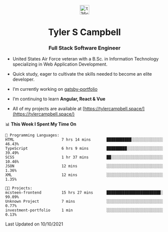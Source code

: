 <p align="center">
<a href="https://www.linkedin.com/in/t36campbell" target="blank"><img align="center" src="https://ik.imagekit.io/t36campbell/Portfolio/linkedin.png.original_m8bbGgPh6.png" alt="t36campbell" height="30" width="30" /></a>
</p>
<h1 align="center">Tyler S Campbell</h1>
<h3 align="center">Full Stack Software Engineer</h3>

* United States Air Force veteran with a B.Sc. in Information Technology specializing in Web Application Development. 

* Quick study, eager to cultivate the skills needed to become an elite developer.

* I’m currently working on [gatsby-portfolio](https://github.com/t36campbell/gatsby-portfolio)

* I’m continuing to learn **Angular, React & Vue**

* All of my projects are available at [https://tylercampbell.space/](https://tylercampbell.space/)

<!--START_SECTION:waka-->
📊 **This Week I Spent My Time On** 

```text
💬 Programming Languages: 
HTML                     7 hrs 14 mins       ███████████░░░░░░░░░░░░░░   46.43% 
TypeScript               6 hrs 9 mins        █████████░░░░░░░░░░░░░░░░   39.49% 
SCSS                     1 hr 37 mins        ██░░░░░░░░░░░░░░░░░░░░░░░   10.46% 
JSON                     12 mins             ░░░░░░░░░░░░░░░░░░░░░░░░░   1.36% 
XML                      12 mins             ░░░░░░░░░░░░░░░░░░░░░░░░░   1.35%

🐱‍💻 Projects: 
mcsteen-frontend         15 hrs 27 mins      ████████████████████████░   99.09% 
Unknown Project          7 mins              ░░░░░░░░░░░░░░░░░░░░░░░░░   0.77% 
investment-portfolio     1 min               ░░░░░░░░░░░░░░░░░░░░░░░░░   0.13%

```


 Last Updated on 10/10/2021
<!--END_SECTION:waka-->
